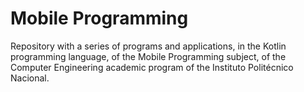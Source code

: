 # Mobile Programming

Repository with a series of programs and applications, in the Kotlin programming language, of the Mobile Programming subject, of the Computer Engineering academic program of the Instituto Politécnico Nacional.

